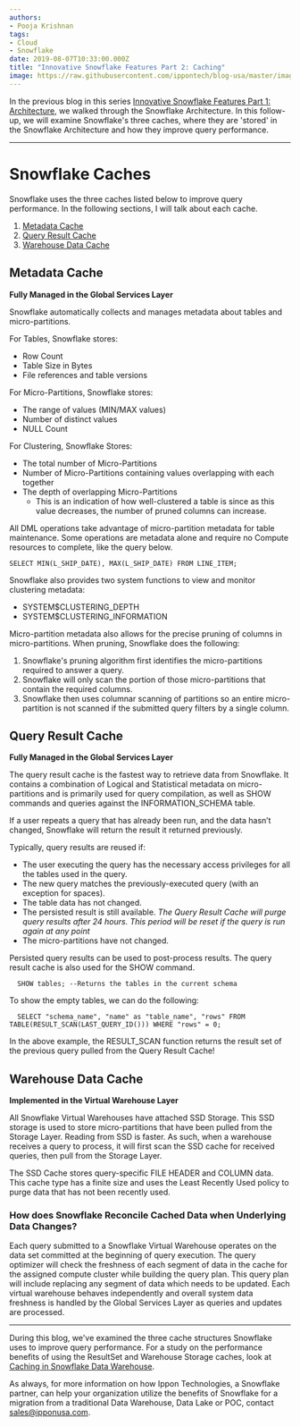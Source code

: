 ```yaml
---
authors:
- Pooja Krishnan
tags:
- Cloud
- Snowflake
date: 2019-08-07T10:33:00.000Z
title: "Innovative Snowflake Features Part 2: Caching"
image: https://raw.githubusercontent.com/ippontech/blog-usa/master/images/2019/08/Snowflake.jpg
---
```

In the previous blog in this series [Innovative Snowflake Features Part 1: Architecture](https://blog.ippon.tech/innovative-snowflake-features-part-1-architecture), we walked through the Snowflake Architecture. In this follow-up, we will examine Snowflake's three caches, where they are 'stored' in the Snowflake Architecture and how they improve query performance.

---
# Snowflake Caches
Snowflake uses the three caches listed below to improve query performance. In the following sections, I will talk about each cache.
1. <a href="#metadata-cache">Metadata Cache</a>
2. <a href="#query-result-cache">Query Result Cache</a>
3. <a href="#warehouse-data-cache">Warehouse Data Cache</a>

<h2 id="metadata-cache">Metadata Cache</h2>

**Fully Managed in the Global Services Layer**

Snowflake automatically collects and manages metadata about tables and micro-partitions.

For Tables, Snowflake stores:
* Row Count
* Table Size in Bytes
* File references and table versions

For Micro-Partitions, Snowflake stores:
* The range of values (MIN/MAX values)
* Number of distinct values
* NULL Count

For Clustering, Snowflake Stores:
* The total number of Micro-Partitions
* Number of Micro-Partitions containing values overlapping with each together
* The depth of overlapping Micro-Partitions
  * This is an indication of how well-clustered a table is since as this value decreases, the number of pruned columns can increase.

All DML operations take advantage of micro-partition metadata for table maintenance. Some operations are metadata alone and require no Compute resources to complete, like the query below.

```plsql
SELECT MIN(L_SHIP_DATE), MAX(L_SHIP_DATE) FROM LINE_ITEM;
```
Snowflake also provides two system functions to view and monitor clustering metadata:
* SYSTEM$CLUSTERING_DEPTH
* SYSTEM$CLUSTERING_INFORMATION

Micro-partition metadata also allows for the precise pruning of columns in micro-partitions. When pruning, Snowflake does the following:
1. Snowflake's pruning algorithm first identifies the micro-partitions required to answer a query.
2. Snowflake will only scan the portion of those micro-partitions that contain the required columns.
3. Snowflake then uses columnar scanning of partitions so an entire micro-partition is not scanned if the submitted query filters by a single column.

<h2 id="query-result-cache">Query Result Cache</h2>

**Fully Managed in the Global Services Layer**

The query result cache is the fastest way to retrieve data from Snowflake. It contains a combination of Logical and Statistical metadata on micro-partitions and is primarily used for query compilation, as well as SHOW commands and queries against the INFORMATION_SCHEMA table.

If a user repeats a query that has already been run, and the data hasn’t changed, Snowflake will return the result it returned previously.

Typically, query results are reused if:
* The user executing the query has the necessary access privileges for all the tables used in the query.
* The new query matches the previously-executed query (with an exception for spaces).
* The table data has not changed.
* The persisted result is still available. *The Query Result Cache will purge query results after 24 hours. This period will be reset if the query is run again at any point*
* The micro-partitions have not changed.

Persisted query results can be used to post-process results. The query result cache is also used for the SHOW command.
```plsql
  SHOW tables; --Returns the tables in the current schema
```
To show the empty tables, we can do the following:
```plsql
  SELECT "schema_name", "name" as "table_name", "rows" FROM TABLE(RESULT_SCAN(LAST_QUERY_ID())) WHERE "rows" = 0;
```
In the above example, the RESULT_SCAN function returns the result set of the previous query pulled from the Query Result Cache!

<h2 id="warehouse-data-cache">Warehouse Data Cache</h2>

**Implemented in the Virtual Warehouse Layer**

All Snowflake Virtual Warehouses have attached SSD Storage. This SSD storage is used to store micro-partitions that have been pulled from the Storage Layer. Reading from SSD is faster. As such, when a warehouse receives a query to process, it will first scan the SSD cache for received queries, then pull from the Storage Layer.

The SSD Cache stores query-specific FILE HEADER and COLUMN data. This cache type has a finite size and uses the Least Recently Used policy to purge data that has not been recently used.

### How does Snowflake Reconcile Cached Data when Underlying Data Changes?
Each query submitted to a Snowflake Virtual Warehouse operates on the data set committed at the beginning of query execution. The query optimizer will check the freshness of each segment of data in the cache for the assigned compute cluster while building the query plan. This query plan will include replacing any segment of data which needs to be updated. Each virtual warehouse behaves independently and overall system data freshness is handled by the Global Services Layer as queries and updates are processed.

---
During this blog, we've examined the three cache structures Snowflake uses to improve query performance. For a study on the performance benefits of using the ResultSet and Warehouse Storage caches, look at [Caching in Snowflake Data Warehouse](https://www.analytics.today/blog/caching-in-snowflake-data-warehouse).

As always, for more information on how Ippon Technologies, a Snowflake partner, can help your organization utilize the benefits of Snowflake for a migration from a traditional Data Warehouse, Data Lake or POC, contact sales@ipponusa.com.
